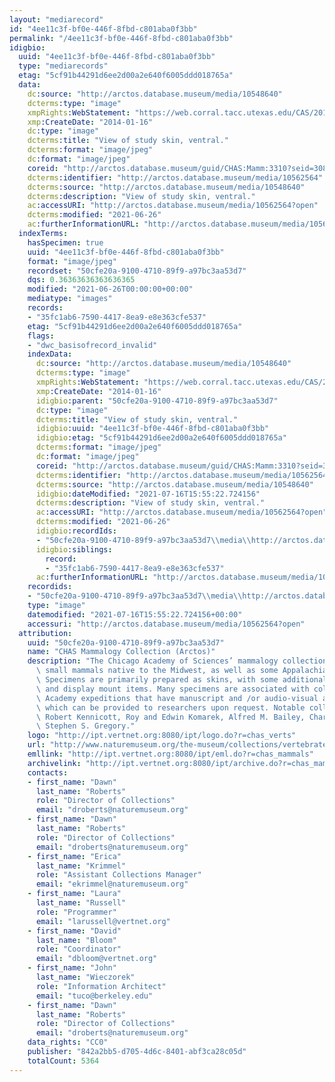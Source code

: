 ```yaml
---
layout: "mediarecord"
id: "4ee11c3f-bf0e-446f-8fbd-c801aba0f3bb"
permalink: "/4ee11c3f-bf0e-446f-8fbd-c801aba0f3bb"
idigbio:
  uuid: "4ee11c3f-bf0e-446f-8fbd-c801aba0f3bb"
  type: "mediarecords"
  etag: "5cf91b44291d6ee2d00a2e640f6005ddd018765a"
  data:
    dc:source: "http://arctos.database.museum/media/10548640"
    dcterms:type: "image"
    xmpRights:WebStatement: "https://web.corral.tacc.utexas.edu/CAS/20161217-02/jpg/chas_mamm_3310.3.jpg"
    xmp:CreateDate: "2014-01-16"
    dc:type: "image"
    dcterms:title: "View of study skin, ventral."
    dcterms:format: "image/jpeg"
    dc:format: "image/jpeg"
    coreid: "http://arctos.database.museum/guid/CHAS:Mamm:3310?seid=3088274"
    dcterms:identifier: "http://arctos.database.museum/media/10562564"
    dcterms:source: "http://arctos.database.museum/media/10548640"
    dcterms:description: "View of study skin, ventral."
    ac:accessURI: "http://arctos.database.museum/media/10562564?open"
    dcterms:modified: "2021-06-26"
    ac:furtherInformationURL: "http://arctos.database.museum/media/10562564"
  indexTerms:
    hasSpecimen: true
    uuid: "4ee11c3f-bf0e-446f-8fbd-c801aba0f3bb"
    format: "image/jpeg"
    recordset: "50cfe20a-9100-4710-89f9-a97bc3aa53d7"
    dqs: 0.36363636363636365
    modified: "2021-06-26T00:00:00+00:00"
    mediatype: "images"
    records:
    - "35fc1ab6-7590-4417-8ea9-e8e363cfe537"
    etag: "5cf91b44291d6ee2d00a2e640f6005ddd018765a"
    flags:
    - "dwc_basisofrecord_invalid"
    indexData:
      dc:source: "http://arctos.database.museum/media/10548640"
      dcterms:type: "image"
      xmpRights:WebStatement: "https://web.corral.tacc.utexas.edu/CAS/20161217-02/jpg/chas_mamm_3310.3.jpg"
      xmp:CreateDate: "2014-01-16"
      idigbio:parent: "50cfe20a-9100-4710-89f9-a97bc3aa53d7"
      dc:type: "image"
      dcterms:title: "View of study skin, ventral."
      idigbio:uuid: "4ee11c3f-bf0e-446f-8fbd-c801aba0f3bb"
      idigbio:etag: "5cf91b44291d6ee2d00a2e640f6005ddd018765a"
      dcterms:format: "image/jpeg"
      dc:format: "image/jpeg"
      coreid: "http://arctos.database.museum/guid/CHAS:Mamm:3310?seid=3088274"
      dcterms:identifier: "http://arctos.database.museum/media/10562564"
      dcterms:source: "http://arctos.database.museum/media/10548640"
      idigbio:dateModified: "2021-07-16T15:55:22.724156"
      dcterms:description: "View of study skin, ventral."
      ac:accessURI: "http://arctos.database.museum/media/10562564?open"
      dcterms:modified: "2021-06-26"
      idigbio:recordIds:
      - "50cfe20a-9100-4710-89f9-a97bc3aa53d7\\media\\http://arctos.database.museum/media/10562564"
      idigbio:siblings:
        record:
        - "35fc1ab6-7590-4417-8ea9-e8e363cfe537"
      ac:furtherInformationURL: "http://arctos.database.museum/media/10562564"
    recordids:
    - "50cfe20a-9100-4710-89f9-a97bc3aa53d7\\media\\http://arctos.database.museum/media/10562564"
    type: "image"
    datemodified: "2021-07-16T15:55:22.724156+00:00"
    accessuri: "http://arctos.database.museum/media/10562564?open"
  attribution:
    uuid: "50cfe20a-9100-4710-89f9-a97bc3aa53d7"
    name: "CHAS Mammalogy Collection (Arctos)"
    description: "The Chicago Academy of Sciences’ mammalogy collection contains mostly\
      \ small mammals native to the Midwest, as well as some Appalachian species.\
      \ Specimens are primarily prepared as skins, with some additional osteological\
      \ and display mount items. Many specimens are associated with collectors or\
      \ Academy expeditions that have manuscript and /or audio-visual archival material,\
      \ which can be provided to researchers upon request. Notable collectors include\
      \ Robert Kennicott, Roy and Edwin Komarek, Alfred M. Bailey, Charles D. Brower,\
      \ Stephen S. Gregory."
    logo: "http://ipt.vertnet.org:8080/ipt/logo.do?r=chas_verts"
    url: "http://www.naturemuseum.org/the-museum/collections/vertebrates"
    emllink: "http://ipt.vertnet.org:8080/ipt/eml.do?r=chas_mammals"
    archivelink: "http://ipt.vertnet.org:8080/ipt/archive.do?r=chas_mammals"
    contacts:
    - first_name: "Dawn"
      last_name: "Roberts"
      role: "Director of Collections"
      email: "droberts@naturemuseum.org"
    - first_name: "Dawn"
      last_name: "Roberts"
      role: "Director of Collections"
      email: "droberts@naturemuseum.org"
    - first_name: "Erica"
      last_name: "Krimmel"
      role: "Assistant Collections Manager"
      email: "ekrimmel@naturemuseum.org"
    - first_name: "Laura"
      last_name: "Russell"
      role: "Programmer"
      email: "larussell@vertnet.org"
    - first_name: "David"
      last_name: "Bloom"
      role: "Coordinator"
      email: "dbloom@vertnet.org"
    - first_name: "John"
      last_name: "Wieczorek"
      role: "Information Architect"
      email: "tuco@berkeley.edu"
    - first_name: "Dawn"
      last_name: "Roberts"
      role: "Director of Collections"
      email: "droberts@naturemuseum.org"
    data_rights: "CC0"
    publisher: "842a2bb5-d705-4d6c-8401-abf3ca28c05d"
    totalCount: 5364
---
```

